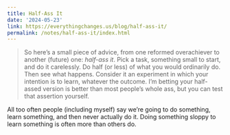 ```yaml
---
title: Half-Ass It
date: '2024-05-23'
link: https://everythingchanges.us/blog/half-ass-it/
permalink: /notes/half-ass-it/index.html
---
```


> So here’s a small piece of advice, from one reformed overachiever to another (future) one: _half-ass it_. Pick a task, something small to start, and do it carelessly. Do half (or less) of what you would ordinarily do. Then see what happens. Consider it an experiment in which your intention is to learn, whatever the outcome. I’m betting your half-assed version is better than most people’s whole ass, but you can test that assertion yourself.

All too often people (including myself) say we’re going to do something, learn something, and then never actually do it. Doing something sloppy to learn something is often more than others do.
